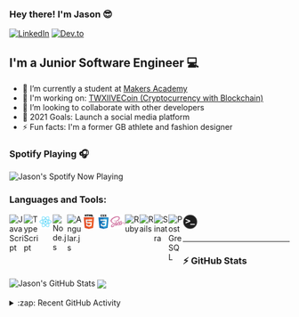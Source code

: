 ### Hey there! I'm Jason 😎

[![LinkedIn](https://img.shields.io/badge/LinkedIn-0077B5?style=for-the-badge&logo=linkedin&logoColor=white)](https://www.linkedin.com/in/jason-rowsell/) [![Dev.to](https://img.shields.io/badge/dev.to-0A0A0A?style=for-the-badge&logo=dev.to&logoColor=white)](#)

## I'm a Junior Software Engineer 💻

- 🌱 I’m currently a student at [Makers Academy](https://makers.tech/about-us/)
- 🚀 I'm working on: [TWXIIVECoin (Cryptocurrency with Blockchain)](https://github.com/MJCXII/TWXIIVECoin)
- 🎯 I’m looking to collaborate with other developers
- 🥅 2021 Goals: Launch a social media platform
- ⚡ Fun facts: I'm a former GB athlete and fashion designer

### Spotify Playing 🎧

<img src="https://jasonrowsell-now-playing.vercel.app/api/spotify" alt="Jason's Spotify Now Playing" width="350" />

### Languages and Tools:

<img align="left" alt="JavaScript" width="26px" src="https://cdn.svgporn.com/logos/javascript.svg" />
<img align="left" alt="TypeScript" width="26px" src="https://cdn.svgporn.com/logos/typescript-icon.svg" />
<img align="left" alt="React" width="26px" src="https://raw.githubusercontent.com/github/explore/80688e429a7d4ef2fca1e82350fe8e3517d3494d/topics/react/react.png" />
<img align="left" alt="Node.js" width="26px" src="https://cdn.svgporn.com/logos/nodejs-icon.svg" />
<img align="left" alt="Angular.js" width="26px" src="https://cdn.svgporn.com/logos/angular-icon.svg" />
<img align="left" alt="HTML5" width="26px" src="https://raw.githubusercontent.com/github/explore/80688e429a7d4ef2fca1e82350fe8e3517d3494d/topics/html/html.png" />
<img align="left" alt="CSS3" width="26px" src="https://raw.githubusercontent.com/github/explore/80688e429a7d4ef2fca1e82350fe8e3517d3494d/topics/css/css.png" />
<img align="left" alt="Sass" width="26px" src="https://raw.githubusercontent.com/github/explore/80688e429a7d4ef2fca1e82350fe8e3517d3494d/topics/sass/sass.png" />
<img align="left" alt="Ruby" width="26px" src="https://cdn.svgporn.com/logos/ruby.svg" />
<img align="left" alt="Rails" width="26px" src="https://cdn.svgporn.com/logos/rails.svg" />
<img align="left" alt="Sinatra" width="26px" src="https://cdn.svgporn.com/logos/sinatra.svg" />
<img align="left" alt="PostGreSQL" width="26px" src="https://cdn.svgporn.com/logos/postgresql.svg" />
<img align="left" alt="Terminal" width="26px" src="https://raw.githubusercontent.com/github/explore/80688e429a7d4ef2fca1e82350fe8e3517d3494d/topics/terminal/terminal.png" />

<br />
<br />

---

 ### ⚡️ GitHub Stats
 
<img alt="Jason's GitHub Stats" width="500px" src="https://github-readme-stats.vercel.app/api?username=jasonrowsell&theme=react&show_icons=true&count_private=true&hide_border=true" />

<a href="https://github.com/jasonrowsell/jasonrowsell">
  <img align="center" src="https://github-readme-stats.vercel.app/api/top-langs/?username=jasonrowsell&layout=compact&title_color=ffffff&text_color=c9cacc&icon_color=2bbc8a&bg_color=1d1f21" />
</a>

<br />
<br />

<details>
  <summary>:zap: Recent GitHub Activity</summary>

<!--START_SECTION:activity-->
1. 🎉 Merged PR [#16](https://github.com/jasonrowsell/chitter-challenge/pull/16) in [jasonrowsell/chitter-challenge](https://github.com/jasonrowsell/chitter-challenge)
2. 💪 Opened PR [#16](https://github.com/jasonrowsell/chitter-challenge/pull/16) in [jasonrowsell/chitter-challenge](https://github.com/jasonrowsell/chitter-challenge)
3. 🎉 Merged PR [#1](https://github.com/jasonrowsell/Makers-BnB/pull/1) in [jasonrowsell/Makers-BnB](https://github.com/jasonrowsell/Makers-BnB)
4. 💪 Opened PR [#1](https://github.com/jasonrowsell/Makers-BnB/pull/1) in [jasonrowsell/Makers-BnB](https://github.com/jasonrowsell/Makers-BnB)
5. 🎉 Merged PR [#8](https://github.com/C-A-Tech/Makers-BnB/pull/8) in [C-A-Tech/Makers-BnB](https://github.com/C-A-Tech/Makers-BnB)
<!--END_SECTION:activity-->

</details>

